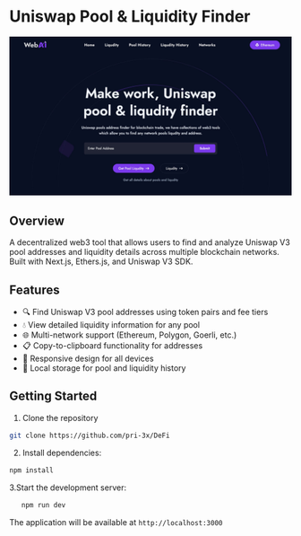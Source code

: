 # Uniswap Pool & Liquidity Finder

![Project Banner](./pages/preview.jpeg)

## Overview

A decentralized web3 tool that allows users to find and analyze Uniswap V3 pool addresses and liquidity details across multiple blockchain networks. Built with Next.js, Ethers.js, and Uniswap V3 SDK.

## Features

- 🔍 Find Uniswap V3 pool addresses using token pairs and fee tiers
- 💧 View detailed liquidity information for any pool
- 🌐 Multi-network support (Ethereum, Polygon, Goerli, etc.)
- 📋 Copy-to-clipboard functionality for addresses
- 📱 Responsive design for all devices
- 🔄 Local storage for pool and liquidity history

## Getting Started

1. Clone the repository
   
```bash
git clone https://github.com/pri-3x/DeFi
```
2. Install dependencies:

```bash
npm install
```
3.Start the development server:
 ```bash
    npm run dev
```
The application will be available at `http://localhost:3000`

